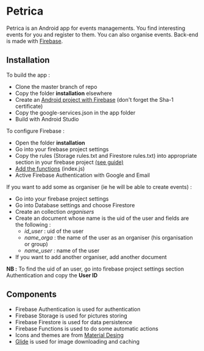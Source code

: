 # Petrica
Petrica is an Android app for events managements. You find interesting events for you and register to them. You can also organise events.
Back-end is made with [Firebase](https://firebase.google.com/).

## Installation
To build the app :
* Clone the master branch of repo
* Copy the folder **installation** elsewhere
* Create an [Android project with Firebase](https://firebase.google.com/docs/android/setup) (don't forget the Sha-1 certificate)
* Copy the google-services.json in the app folder
* Build with Android Studio

To configure Firebase :
* Open the folder **installation**
* Go into your firebase project settings
* Copy the rules (Storage rules.txt and Firestore rules.txt) into appropriate section in your firebase project [(see guide)](https://firebase.google.com/docs/guides)
* [Add the functions](https://firebase.google.com/docs/functions/get-started) (index.js)
* Active Firebase Authentication with Google and Email

If you want to add some as organiser (ie he will be able to create events) :
* Go into your firebase project settings
* Go into Database settings and choose Firestore
* Create an collection *organisers*
* Create an document whose name is the uid of the user and fields are the following :
  * *id_user* : uid of the user
  * *name_orga* : the name of the user as an organiser (his organisation or group)
  * *name_user* : name of the user
* If you want to add another organiser, add another document

 **NB :** To find the uid of an user, go into firebase project settings section Authentication and copy the **User ID**


## Components
* Firebase Authentication is used for authentication
* Firebase Storage is used for pictures storing
* Firebase Firestore is used for data persistence
* Firebase Functions is used to do some automatic actions
* Icons and themes are from [Material Desing](https://material.io/)
* [Glide](https://github.com/bumptech/glide) is used for image downloading and caching
